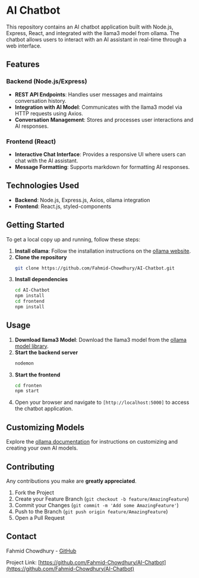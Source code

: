 # AI Chatbot

This repository contains an AI chatbot application built with Node.js, Express, React, and integrated with the llama3 model from ollama. The chatbot allows users to interact with an AI assistant in real-time through a web interface.

## Features

### Backend (Node.js/Express)

- **REST API Endpoints**: Handles user messages and maintains conversation history.
- **Integration with AI Model**: Communicates with the llama3 model via HTTP requests using Axios.
- **Conversation Management**: Stores and processes user interactions and AI responses.

### Frontend (React)

- **Interactive Chat Interface**: Provides a responsive UI where users can chat with the AI assistant.
- **Message Formatting**: Supports markdown for formatting AI responses.

## Technologies Used

- **Backend**: Node.js, Express.js, Axios, ollama integration
- **Frontend**: React.js, styled-components

## Getting Started

To get a local copy up and running, follow these steps:

1. **Install ollama**: Follow the installation instructions on the [ollama website](https://ollama.com).
2. **Clone the repository**
   ```bash
   git clone https://github.com/Fahmid-Chowdhury/AI-Chatbot.git
   ```
3. **Install dependencies**
   ```bash
   cd AI-Chatbot
   npm install
   cd frontend
   npm install
   ```

## Usage
1. **Download llama3 Model**: Download the llama3 model from the [ollama model library](https://ollama.com/library).
2. **Start the backend server**
   ```bash
   nodemon
   ```
3. **Start the frontend**
   ```bash
   cd fronten
   npm start
   ```
4. Open your browser and navigate to `[http://localhost:5000]` to access the chatbot application.

## Customizing Models

Explore the [ollama documentation](https://github.com/ollama/ollama/blob/main/docs/modelfile.md) for instructions on customizing and creating your own AI models.

## Contributing

Any contributions you make are **greatly appreciated**.

1. Fork the Project
2. Create your Feature Branch (`git checkout -b feature/AmazingFeature`)
3. Commit your Changes (`git commit -m 'Add some AmazingFeature'`)
4. Push to the Branch (`git push origin feature/AmazingFeature`)
5. Open a Pull Request

## Contact

Fahmid Chowdhury - [GitHub](https://github.com/Fahmid-Chowdhury)

Project Link: [https://github.com/Fahmid-Chowdhury/AI-Chatbot](https://github.com/Fahmid-Chowdhury/AI-Chatbot)

